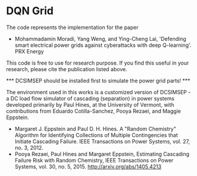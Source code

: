 DQN Grid
========
The code represents the implementation for the paper

* Mohammadamin Moradi, Yang Weng, and Ying-Cheng Lai, 'Defending smart electrical power grids against cyberattacks with deep Q-learning'. PRX Energy

This code is free to use for research purpose. If you find this useful in your research, please cite the publication listed above. 


*** DCSIMSEP should be installed first to simulate the power grid parts! ***

The environment used in this works is a customized version of DCSIMSEP - a DC load flow simulator of cascading (separation) in power systems developed primarily by Paul Hines, at the University of Vermont, with contributions from Eduardo Cotilla-Sanchez, Pooya Rezaei, and Maggie Eppstein.
* Margaret J. Eppstein and Paul D. H. Hines. A "Random Chemistry" Algorithm for Identifying Collections of Multiple Contingencies that Initiate Cascading Failure. IEEE Transactions on Power Systems, vol. 27, no. 3, 2012.
* Pooya Rezaei, Paul Hines and Margaret Eppstein, Estimating Cascading Failure Risk with Random Chemistry, IEEE Transactions on Power Systems, vol. 30, no. 5, 2015. <http://arxiv.org/abs/1405.4213>
